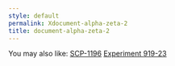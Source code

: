 ```yaml
---
style: default
permalink: Xdocument-alpha-zeta-2
title: document-alpha-zeta-2
---
```

You may also like:
[SCP-1196](http://scp-wiki.net/scp-1196)
[Experiment 919-23](http://scp-wiki.net/experiment-919-23)